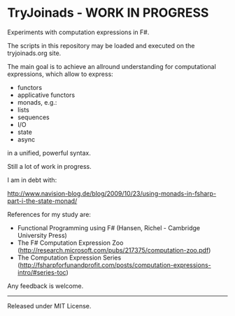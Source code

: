 TryJoinads - WORK IN PROGRESS
=============================

Experiments with computation expressions in F#.

The scripts in this repository may be loaded and executed on the tryjoinads.org site.

The main goal is to achieve an allround understanding for computational expressions,
which allow to express:
- functors
- applicative functors
- monads, e.g.:
 - lists
 - sequences
 - I/O
 - state
 - async
 
in a unified, powerful syntax.

Still a lot of work in progress.

I am in debt with:

http://www.navision-blog.de/blog/2009/10/23/using-monads-in-fsharp-part-i-the-state-monad/

References for my study are:

+ Functional Programming using F# (Hansen, Richel - Cambridge University Press)
+ The F# Computation Expression Zoo (http://research.microsoft.com/pubs/217375/computation-zoo.pdf)
+ The Computation Expression Series (http://fsharpforfunandprofit.com/posts/computation-expressions-intro/#series-toc)

Any feedback is welcome.

--------------------------
Released under MIT License.
